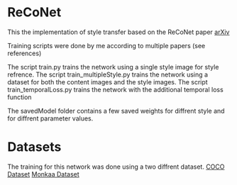 # ReCoNet
This the implementation of style transfer based on the ReCoNet paper [arXiv](https://arxiv.org/abs/1807.01197)

Training scripts were done by me according to multiple papers (see references)

The script train.py trains the network using a single style image for style refrence.
The script train_multipleStyle.py trains the network using a dataset for both the content images and the style images.
The script train_temporalLoss.py trains the network with the additional temporal loss function

The savedModel folder contains a few saved weights for diffrent style and for diffrent parameter values.

# Datasets
The training for this network was done using a two diffrent dataset. 
[COCO Dataset](http://cocodataset.org/#home)
[Monkaa Dataset](https://lmb.informatik.uni-freiburg.de/resources/datasets/SceneFlowDatasets.en.html)




